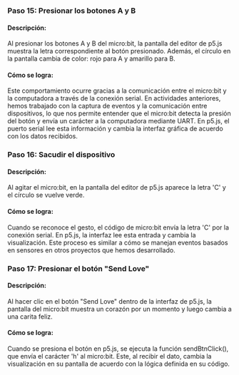 ### Paso 15: Presionar los botones A y B

#### Descripción: 
Al presionar los botones A y B del micro:bit, la pantalla del editor de p5.js muestra la letra correspondiente al botón presionado. Además, el círculo en la pantalla cambia de color: rojo para A y amarillo para B.

#### Cómo se logra: 
Este comportamiento ocurre gracias a la comunicación entre el micro:bit y la computadora a través de la conexión serial. En actividades anteriores, hemos trabajado con la captura de eventos y la comunicación entre dispositivos, lo que nos permite entender que el micro:bit detecta la presión del botón y envía un carácter a la computadora mediante UART. En p5.js, el puerto serial lee esta información y cambia la interfaz gráfica de acuerdo con los datos recibidos.

### Paso 16: Sacudir el dispositivo

#### Descripción: 
Al agitar el micro:bit, en la pantalla del editor de p5.js aparece la letra 'C' y el círculo se vuelve verde.

#### Cómo se logra: 
Cuando se reconoce el gesto, el código de micro:bit envía la letra 'C' por la conexión serial. En p5.js, la interfaz lee esta entrada y cambia la visualización. Este proceso es similar a cómo se manejan eventos basados en sensores en otros proyectos que hemos desarrollado.

### Paso 17: Presionar el botón "Send Love"

#### Descripción: 
Al hacer clic en el botón "Send Love" dentro de la interfaz de p5.js, la pantalla del micro:bit muestra un corazón por un momento y luego cambia a una carita feliz.

#### Cómo se logra: 
Cuando se presiona el botón en p5.js, se ejecuta la función sendBtnClick(), que envía el carácter 'h' al micro:bit. Este, al recibir el dato, cambia la visualización en su pantalla de acuerdo con la lógica definida en su código.

